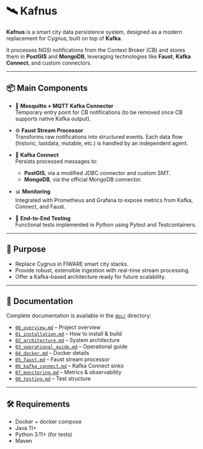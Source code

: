 # 🛰️ Kafnus

**Kafnus** is a smart city data persistence system, designed as a modern replacement for Cygnus, built on top of **Kafka**.

It processes NGSI notifications from the Context Broker (CB) and stores them in **PostGIS** and **MongoDB**, leveraging technologies like **Faust**, **Kafka Connect**, and custom connectors.

---

## 📦 Main Components

- 🧭 **Mosquitto + MQTT Kafka Connector**  
  Temporary entry point for CB notifications (to be removed once CB supports native Kafka output).

- ⚙️ **Faust Stream Processor**  
  Transforms raw notifications into structured events. Each data flow (historic, lastdata, mutable, etc.) is handled by an independent agent.

- 🔄 **Kafka Connect**  
  Persists processed messages to:
  - **PostGIS**, via a modified JDBC connector and custom SMT.
  - **MongoDB**, via the official MongoDB connector.

- 📊 **Monitoring**  
  Integrated with Prometheus and Grafana to expose metrics from Kafka, Connect, and Faust.

- 🧪 **End-to-End Testing**  
  Functional tests implemented in Python using Pytest and Testcontainers.

---

## 🚀 Purpose

- Replace Cygnus in FIWARE smart city stacks.
- Provide robust, extensible ingestion with real-time stream processing.
- Offer a Kafka-based architecture ready for future scalability.

---

## 📁 Documentation

Complete documentation is available in the [`doc/`](./doc) directory:

- [`00_overview.md`](./doc/00_overview.md) – Project overview
- [`01_installation.md`](./doc/01_installation.md) – How to install & build
- [`02_architecture.md`](./doc/02_architecture.md) – System architecture
- [`03_operational_guide.md`](./doc/03_operational_guide.md) – Operational guide
- [`04_docker.md`](./doc/04_docker.md) – Docker details
- [`05_faust.md`](./doc/05_faust.md) – Faust stream processor
- [`06_kafka_connect.md`](./doc/06_kafka_connect.md) – Kafka Connect sinks
- [`07_monitoring.md`](./doc/07_monitoring.md) – Metrics & observability
- [`08_testing.md`](./doc/08_testing.md) – Test structure

---

## 🛠️ Requirements

- Docker + docker compose
- Java 11+
- Python 3.11+ (for tests)
- Maven
